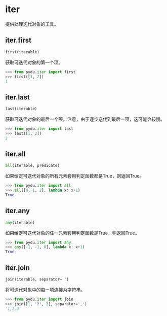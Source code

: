 # iter

提供处理迭代对象的工具。

## iter.first
```python
first(iterable)
```

获取可迭代对象的第一个项。

```python
>>> from pydu.iter import first
>>> first([1, 2])
1
```


## iter.last
```python
last(iterable)
```

获取可迭代对象的最后一个项。注意，由于逐步迭代到最后一项，这可能会较慢。

```python
>>> from pydu.iter import last
>>> last([1, 2])
2
```


## iter.all
```python
all(iterable, predicate)
```

如果给定可迭代对象的所有元素套用判定函数都是True，则返回True。

```python
>>> from pydu.iter import all
>>> all([0, 1, 2], lambda x: x+1)
True
```


## iter.any
```python
any(iterable)
```

如果给定可迭代对象的任一元素套用判定函数是True，则返回True。

```python
>>> from pydu.iter import any
>>> any([-1, -1, 0], lambda x: x+1)
True
```


## iter.join
```python
join(iterable, separator='')
```

将可迭代对象中的每一项连接为字符串。

```python
>>> from pydu.iter import join
>>> join([1, '2', 3], separator=',')
'1,2,3'
```
